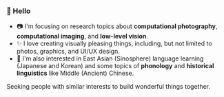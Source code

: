 ### 👋 Hello
- 📷 I'm focusing on research topics about **computational photography**, **computational imaging**, and **low-level vision**. 
- ✨ I love creating visually pleasing things, including, but not limited to photos, graphics, and UI/UX design.
- 📖 I'm also interested in East Asian (Sinosphere) language learning (Japanese and Korean) and some topics of **phonology** and **historical linguistics** like Middle (Ancient) Chinese.

Seeking people with similar interests to build wonderful things together.
